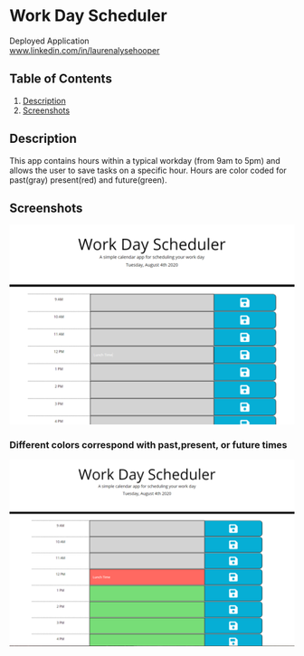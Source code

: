 # Work Day Scheduler
Deployed Application  
www.linkedin.com/in/laurenalysehooper  

## Table of Contents
1. [Description](#description)
2. [Screenshots](#Screenshots)


## Description
This app contains hours within a typical workday (from 9am to 5pm) and allows the user to save tasks on a specific hour. Hours are color coded for past(gray) present(red) and future(green).



## Screenshots

![Screenshot Home](https://github.com/lhooper921/WorkdayScheduler/blob/424beae9c2ae27d502ffe092cb2719d1095245a0/assets/Screenshot1.PNG)

### Different colors correspond with past,present, or future times
![Screenshot Classes](https://github.com/lhooper921/WorkdayScheduler/blob/424beae9c2ae27d502ffe092cb2719d1095245a0/assets/Screenshot2.PNG)
